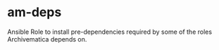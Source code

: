 # am-deps
Ansible Role to install pre-dependencies required by some of the roles Archivematica depends on.
